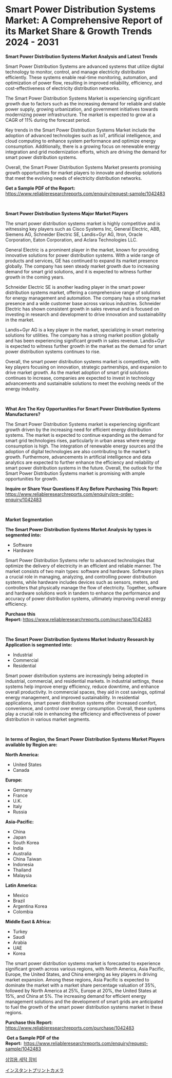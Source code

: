 <p><h1>Smart Power Distribution Systems Market: A Comprehensive Report of its Market Share & Growth Trends 2024 - 2031</h1></p><p><strong>Smart Power Distribution Systems Market Analysis and Latest Trends</strong></p>
<p><p>Smart Power Distribution Systems are advanced systems that utilize digital technology to monitor, control, and manage electricity distribution efficiently. These systems enable real-time monitoring, automation, and optimization of power flow, resulting in improved reliability, efficiency, and cost-effectiveness of electricity distribution networks.</p><p>The Smart Power Distribution Systems Market is experiencing significant growth due to factors such as the increasing demand for reliable and stable power supply, growing urbanization, and government initiatives towards modernizing power infrastructure. The market is expected to grow at a CAGR of 11% during the forecast period.</p><p>Key trends in the Smart Power Distribution Systems Market include the adoption of advanced technologies such as IoT, artificial intelligence, and cloud computing to enhance system performance and optimize energy consumption. Additionally, there is a growing focus on renewable energy integration and grid modernization efforts, which are driving the demand for smart power distribution systems.</p><p>Overall, the Smart Power Distribution Systems Market presents promising growth opportunities for market players to innovate and develop solutions that meet the evolving needs of electricity distribution networks.</p></p>
<p><strong>Get a Sample PDF of the Report:&nbsp;</strong> <a href="https://www.reliableresearchreports.com/enquiry/request-sample/1042483">https://www.reliableresearchreports.com/enquiry/request-sample/1042483</a></p>
<p>&nbsp;</p>
<p><strong>Smart Power Distribution Systems Major Market Players</strong></p>
<p><p>The smart power distribution systems market is highly competitive and is witnessing key players such as Cisco Systems Inc, General Electric, ABB, Siemens AG, Schneider Electric SE, Landis+Gyr AG, Itron, Oracle Corporation, Eaton Corporation, and Aclara Technologies LLC. </p><p>General Electric is a prominent player in the market, known for providing innovative solutions for power distribution systems. With a wide range of products and services, GE has continued to expand its market presence globally. The company has seen steady market growth due to increasing demand for smart grid solutions, and it is expected to witness further growth in the coming years.</p><p>Schneider Electric SE is another leading player in the smart power distribution systems market, offering a comprehensive range of solutions for energy management and automation. The company has a strong market presence and a wide customer base across various industries. Schneider Electric has shown consistent growth in sales revenue and is focused on investing in research and development to drive innovation and sustainability in the market.</p><p>Landis+Gyr AG is a key player in the market, specializing in smart metering solutions for utilities. The company has a strong market position globally and has been experiencing significant growth in sales revenue. Landis+Gyr is expected to witness further growth in the market as the demand for smart power distribution systems continues to rise.</p><p>Overall, the smart power distribution systems market is competitive, with key players focusing on innovation, strategic partnerships, and expansion to drive market growth. As the market adoption of smart grid solutions continues to increase, companies are expected to invest in technology advancements and sustainable solutions to meet the evolving needs of the energy industry.</p></p>
<p>&nbsp;</p>
<p><strong>What Are The Key Opportunities For Smart Power Distribution Systems Manufacturers?</strong></p>
<p><p>The Smart Power Distribution Systems market is experiencing significant growth driven by the increasing need for efficient energy distribution systems. The market is expected to continue expanding as the demand for smart grid technologies rises, particularly in urban areas where energy consumption is high. The integration of renewable energy sources and the adoption of digital technologies are also contributing to the market's growth. Furthermore, advancements in artificial intelligence and data analytics are expected to further enhance the efficiency and reliability of smart power distribution systems in the future. Overall, the outlook for the Smart Power Distribution Systems market is promising with ample opportunities for growth.</p></p>
<p><strong>Inquire or Share Your Questions If Any Before Purchasing This Report:</strong> <a href="https://www.reliableresearchreports.com/enquiry/pre-order-enquiry/1042483">https://www.reliableresearchreports.com/enquiry/pre-order-enquiry/1042483</a></p>
<p>&nbsp;</p>
<p><strong>Market Segmentation</strong></p>
<p><strong>The Smart Power Distribution Systems Market Analysis by types is segmented into:</strong></p>
<p><ul><li>Software</li><li>Hardware</li></ul></p>
<p><p>Smart Power Distribution Systems refer to advanced technologies that optimize the delivery of electricity in an efficient and reliable manner. The market consists of two main types: software and hardware. Software plays a crucial role in managing, analyzing, and controlling power distribution systems, while hardware includes devices such as sensors, meters, and controllers that physically manage the flow of electricity. Together, software and hardware solutions work in tandem to enhance the performance and accuracy of power distribution systems, ultimately improving overall energy efficiency.</p></p>
<p><strong>Purchase this Report:&nbsp;</strong><a href="https://www.reliableresearchreports.com/purchase/1042483">https://www.reliableresearchreports.com/purchase/1042483</a></p>
<p>&nbsp;</p>
<p><strong>The Smart Power Distribution Systems Market Industry Research by Application is segmented into:</strong></p>
<p><ul><li>Industrial</li><li>Commercial</li><li>Residential</li></ul></p>
<p><p>Smart power distribution systems are increasingly being adopted in industrial, commercial, and residential markets. In industrial settings, these systems help improve energy efficiency, reduce downtime, and enhance overall productivity. In commercial spaces, they aid in cost savings, optimal energy management, and improved sustainability. In residential applications, smart power distribution systems offer increased comfort, convenience, and control over energy consumption. Overall, these systems play a crucial role in enhancing the efficiency and effectiveness of power distribution in various market segments.</p></p>
<p>&nbsp;</p>
<p><strong>In terms of Region, the Smart Power Distribution Systems Market Players available by Region are:</strong></p>
<p>
    <p> <strong> North America: </strong>
        <ul>
            <li>United States</li>
            <li>Canada</li>
        </ul>
        </p> 
    <p> <strong> Europe: </strong>
        <ul>
            <li>Germany</li>
            <li>France</li>
            <li>U.K.</li>
            <li>Italy</li>
            <li>Russia</li>
        </ul>
        </p> 
    <p> <strong> Asia-Pacific: </strong>
        <ul>
            <li>China</li>
            <li>Japan</li>
            <li>South Korea</li>
            <li>India</li>
            <li>Australia</li>
            <li>China Taiwan</li>
            <li>Indonesia</li>
            <li>Thailand</li>
            <li>Malaysia</li>
        </ul>
        </p> 
    <p> <strong> Latin America: </strong>
        <ul>
            <li>Mexico</li>
            <li>Brazil</li>
            <li>Argentina Korea</li>
            <li>Colombia</li>
        </ul>
        </p> 
    <p> <strong> Middle East & Africa: </strong>
        <ul>
            <li>Turkey</li>
            <li>Saudi</li>
            <li>Arabia</li>
            <li>UAE</li>
            <li>Korea</li>
        </ul>
    </p>
    </p>
<p><p>The smart power distribution systems market is forecasted to experience significant growth across various regions, with North America, Asia Pacific, Europe, the United States, and China emerging as key players in driving market expansion. Among these regions, Asia Pacific is expected to dominate the market with a market share percentage valuation of 35%, followed by North America at 25%, Europe at 20%, the United States at 15%, and China at 5%. The increasing demand for efficient energy management solutions and the development of smart grids are anticipated to fuel the growth of the smart power distribution systems market in these regions.</p></p>
<p><strong>Purchase this Report: </strong><a href="https://www.reliableresearchreports.com/purchase/1042483">https://www.reliableresearchreports.com/purchase/1042483</a></p>
<p>&nbsp;<strong>Get a Sample PDF of the Report:&nbsp;&nbsp;</strong><a href="https://www.reliableresearchreports.com/enquiry/request-sample/1042483">https://www.reliableresearchreports.com/enquiry/request-sample/1042483</a></p>
<p><strong></strong></p>
<p><p><a href="https://github.com/idcefvhkdut6/Market-Research-Report-List-1/blob/main/721936414721.md">상업용 세탁 장비</a></p><p><a href="https://github.com/ppmazlotr77499/Market-Research-Report-List-1/blob/main/462076615962.md">インスタントプリントカメラ</a></p></p>